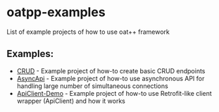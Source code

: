 # oatpp-examples
List of example projects of how to use oat++ framework

## Examples:

- [CRUD](https://github.com/oatpp/oatpp-examples/tree/master/crud) - Example project of how-to create basic CRUD endpoints
- [AsyncApi](https://github.com/oatpp/oatpp-examples/tree/master/AsyncApi) - Example project of how-to use asynchronous API for handling large number of simultaneous connections
- [ApiClient-Demo](https://github.com/oatpp/oatpp-examples/tree/master/ApiClient-Demo) - Example project of how-to use Retrofit-like client wrapper (ApiClient) and how it works


